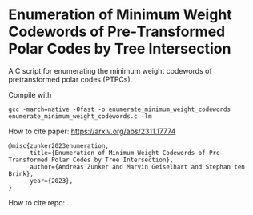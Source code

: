# Enumeration of Minimum Weight Codewords of Pre&#x2011;Transformed Polar Codes by Tree Intersection
A C script for enumerating the minimum weight codewords of pretransformed polar codes (PTPCs).

Compile with 
```
gcc -march=native -Ofast -o enumerate_minimum_weight_codewords enumerate_minimum_weight_codewords.c -lm
```

How to cite paper: https://arxiv.org/abs/2311.17774
```
@misc{zunker2023enumeration,
      title={Enumeration of Minimum Weight Codewords of Pre-Transformed Polar Codes by Tree Intersection}, 
      author={Andreas Zunker and Marvin Geiselhart and Stephan ten Brink},
      year={2023},
}
```
How to cite repo: ...
